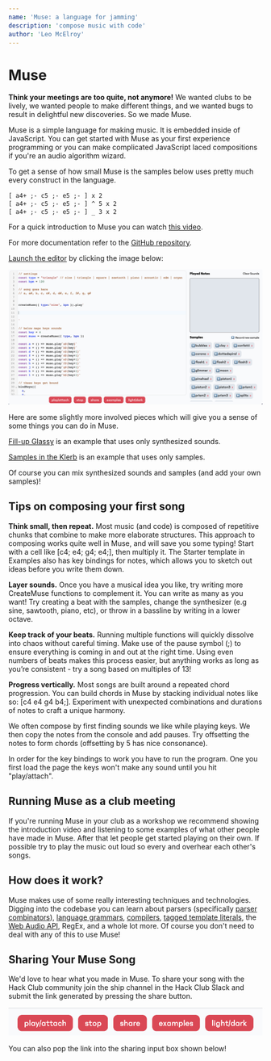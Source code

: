```yaml
---
name: 'Muse: a language for jamming'
description: 'compose music with code'
author: 'Leo McElroy'
---
```


# Muse

**Think your meetings are too quite, not anymore!** We wanted clubs to be lively, we wanted people to make different things, and we wanted bugs to result in delightful new discoveries. So we made Muse.

Muse is a simple language for making music. It is embedded inside of JavaScript. You can get started with Muse as your first experience programming or you can make complicated JavaScript laced compositions if you're an audio algorithm wizard.

To get a sense of how small Muse is the samples below uses pretty much every construct in the language.

```
[ a4+ ;- c5 ;- e5 ;- ] x 2
[ a4+ ;- c5 ;- e5 ;- ] ^ 5 x 2
[ a4+ ;- c5 ;- e5 ;- ] _ 3 x 2
```

For a quick introduction to Muse you can watch [this video](https://youtu.be/hAcQ2x1PTYM).

For more documentation refer to the [GitHub repository](https://github.com/hackclub/muse).

[Launch the editor](https://muse.hackclub.dev/) by clicking the image below:

[![muse editor](./img/demo.png)](https://muse.hackclub.dev/)

Here are some slightly more involved pieces which will give you a sense of some things you can do in Muse. 

[Fill-up Glassy](https://hackclub.github.io/muse/?file=recYJJltQstKbefwZ) is an example that uses only synthesized sounds.

[Samples in the Klerb](https://hackclub.github.io/muse/?file=recwU2R3A0KfL11Ka) is an example that uses only samples.


Of course you can mix synthesized sounds and samples (and add your own samples)!

## Tips on composing your first song

**Think small, then repeat.** Most music (and code) is composed of repetitive chunks that combine to make more elaborate structures. This approach to composing works quite well in Muse, and will save you some typing! Start with a cell like [c4; e4; g4; e4;], then multiply it. The Starter template in Examples also has key bindings for notes, which allows you to sketch out ideas before you write them down. 

**Layer sounds.** Once you have a musical idea you like, try writing more CreateMuse functions to complement it. You can write as many as you want! Try creating a beat with the samples, change the synthesizer (e.g sine, sawtooth, piano, etc), or throw in a bassline by writing in a lower octave.

**Keep track of your beats.** Running multiple functions will quickly dissolve into chaos without careful timing. Make use of the pause symbol (;) to ensure everything is coming in and out at the right time. Using even numbers of beats makes this process easier, but anything works as long as you’re consistent - try a song based on multiples of 13! 

**Progress vertically.** Most songs are built around a repeated chord progression. You can build chords in Muse by stacking individual notes like so: [c4 e4 g4 b4;]. Experiment with unexpected combinations and durations of notes to craft a unique harmony. 

We often compose by first finding sounds we like while playing keys. We then copy the notes from the console and add pauses. Try offsetting the notes to form chords (offsetting by 5 has nice consonance).

In order for the key bindings to work you have to run the program. One you first load the page the keys won't make any sound until you hit "play/attach".

## Running Muse as a club meeting

If you're running Muse in your club as a workshop we recommend showing the introduction video and listening to some examples of what other people have made in Muse. After that let people get started playing on their own. If possible try to play the music out loud so every and overhear each other's songs.

## How does it work?

Muse makes use of some really interesting techniques and technologies. Digging into the codebase you can learn about parsers (specifically [parser combinators](https://fsharpforfunandprofit.com/posts/understanding-parser-combinators/)), [language grammars](https://en.wikipedia.org/wiki/Backus%E2%80%93Naur_form), [compilers](https://en.wikipedia.org/wiki/Compilers:_Principles,_Techniques,_and_Tools), [tagged template literals](https://patelhemil.medium.com/magic-of-tagged-templates-literals-in-javascript-e0e2379b1ffc), the [Web Audio API](https://developer.mozilla.org/en-US/docs/Web/API/Web_Audio_API), RegEx, and a whole lot more. Of course you don't need to deal with any of this to use Muse!

## Sharing Your Muse Song

We'd love to hear what you made in Muse. To share your song with the Hack Club community join the ship channel in the Hack Club Slack and submit the link generated by pressing the share button.

![share button](./img/share.png)

You can also pop the link into the sharing input box shown below!


